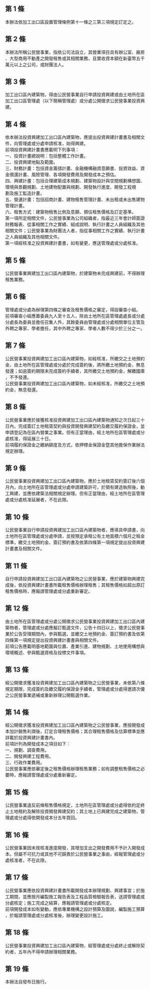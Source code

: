第 1 條
-------
本辦法依加工出口區設置管理條例第十一條之三第三項規定訂定之。

第 2 條
-------
本辦法所稱公民營事業，指依公司法設立，其營業項目具有辦公室、廠房  
、大型商用不動產之開發租售或其相關業務，且實收資本額在新臺幣五千  
萬元以上之公司，或財團法人。

第 3 條
-------
加工出口區內建築物，得由公民營事業自行申請投資興建或由土地所在區  
加工出口區管理處（以下簡稱管理處）或分處公開徵求公民營事業投資興  
建。

第 4 條
-------
依本辦法投資興建加工出口區內建築物，應提出投資興建計畫書及相關文  
件，向管理處或分處申請核准，始得興建。  
前項投資興建計畫書應載明下列事項：  
一、投資計畫總說明：包括整體工作計畫。  
二、投資興建地點及範圍。  
三、財務計畫：包括資金籌措計畫、金融機構融資意願書、投資效益、資  
    金償還計畫、風險管理、各項開發費用及開發成本之預估。  
四、興建計畫：包括合理建築成本規劃、建築物設計與空間規劃構想圖、  
    環境與景觀規劃、土地建物配置與規劃、開發執行進度、開發工程規  
    劃及施工監造計畫。  
五、營運計畫：包括招商計畫、建物租售管理計畫、未出租或未出售建物  
    管理計畫。  
六、租售方式：建築物租售比例及意願、預估租售價格及訂定基準。  
第一項所定相關文件，公民營事業為公司組織者，指最近三年會計師簽證  
財務報表、從事相關工作之實績、組成說明、執行計畫之人員組織及其他  
相關文件；公民營事業為財團法人者，指從事相關工作之實績、執行計畫  
之人員組織及其他相關文件。  
第一項經核准之投資興建計畫書，如有變更，應送管理處或分處核准。

第 5 條
-------
公民營事業興建加工出口區內建築物，於建築物未完成興建前，不得辦理  
租售業務。

第 6 條
-------
管理處或分處為辦理第四條之審查及租售價格之審定，得設審查小組。  
前項審查小組應置委員九人至十五人，除由土地所在區管理處處長或分處  
分處長為委員並擔任召集人外，其餘委員由管理處或分處相關單位主管及  
外聘之專家、學者擔任，其中外聘之專家、學者人數不得少於三分之一。

第 7 條
-------
公民營事業投資興建加工出口區內建築物，如經核准，所繳交之土地預約  
金，由土地所在區管理處或分處於完成簽約後，將所繳土地預約金，無息  
發還；如逾簽約期限未完成簽約手續者，其所繳交土地預約金，解繳國庫  
，不予發還。  
公民營事業投資興建加工出口區內建築物，如未經核准，所繳交之土地預  
約金，無息發還。

第 8 條
-------
公民營事業應於接獲核准投資興建加工出口區內建築物通知之次日起三十  
日內，完成簽訂土地租賃契約與投資開發興建契約及繳交履約保證金，並  
申請登記為在區內營業之事業。但有正當理由，經土地所在區管理處或分  
處核准，得延展三十日。  
前項履約保證金之繳納額度及方式，依押標金保證金暨其他擔保作業辦法  
規定辦理。

第 9 條
-------
公民營事業投資興建加工出口區內建築物，應於土地租賃契約簽訂後六個  
月內，向土地所在區管理處或分處申請建築許可，於領有建造執照後，動  
工興建，並應依建築法相關規定辦理。但有正當理由，經土地所在區管理  
處或分處核准延展者，不在此限。

第 10 條
--------
公民營事業自行申請投資興建加工出口區內建築物者，應填具申請書，向  
土地所在區管理處或分處申請，並按預定承租公有土地面積六個月之租金  
標準，繳交土地預約金、簽訂預約書及依第四條第一項規定提出投資興建  
計畫書及相關文件。

第 11 條
--------
自行申請投資興建加工出口區內建築物之公民營事業，應於建築物興建完  
成後，依投資興建計畫書所載租售價格辦理租售；其租售價格如超出原訂  
租售價格時，應報請管理處或分處重新審定。

第 12 條
--------
由土地所在區管理處或分處公開徵求公民營事業投資興建加工出口區內建  
築物者，管理處或分處應擬訂甄選文件，公告十四日以上，徵求公民營事  
業於公告受理期間內，參與甄選，並繳交土地預約金、簽訂預約書及依第  
四條第一項規定提出投資興建計畫書與相關文件。  
前項公告應載明基地範圍與位置、產業引進、建物規劃、土地使用構想與  
環境概述、參與甄選資格及投標文件事項。

第 13 條
--------
經公開徵求獲准投資興建加工出口區內建築物之公民營事業，未依第八條  
規定期限，完成簽約及繳交履約保證金手續者，管理處或分處得邀請次優  
之公民營事業遞補或重新辦理公開甄選作業。

第 14 條
--------
經公開徵求獲准投資興建加工出口區內建築物之公民營事業，應按開發成  
本加計銷售利潤後，訂定合理租售價格；其合理租售價格及估算標準並應  
詳載於投資興建計畫書內。  
前項計列為開發成本之項目如下：  
一、規劃、調查費用。  
二、開發興建工程費用。  
三、行政作業費用。  
公民營事業應依審定後之租售價格辦理租售業務；如有調整租售價格之必  
要時，應報請管理處或分處重新審定。

第 15 條
--------
公民營事業違反前條租售價格規定，土地所在區管理處或分處得依約定終  
止土地租約及解除投資開發興建契約；其土地上已興建完成之建築物，管  
理處或分處得依開發成本分五年買回。

第 16 條
--------
公民營事業因未按核准進度開發，其增加支出之開發費用不予計入開發成  
本。但屬不可抗力或其他不可歸責於公民營事業之事由，經報管理處或分  
處核准者，不在此限。

第 17 條
--------
公民營事業應依投資興建計畫書所載開發成本辦理規劃、興建事宜；於施  
工期間，並應按月編製施工報告表及工程品質檢驗報告表，送請管理處或  
分處核定；施工完成之結算，應報請管理處或分處核定。  
前項開發成本如有變動，應依專業機構之設計預算及圖說，編製施工預算  
，於報請管理處或分處核准後，辦理變更設計施工。

第 18 條
--------
公民營事業投資興建加工出口區內建築物，經管理處或分處終止或解除契  
約者，五年內不得申請辦理相關業務。

第 19 條
--------
本辦法自發布日施行。

